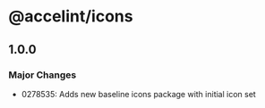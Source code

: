 # @accelint/icons

## 1.0.0

### Major Changes

- 0278535: Adds new baseline icons package with initial icon set
